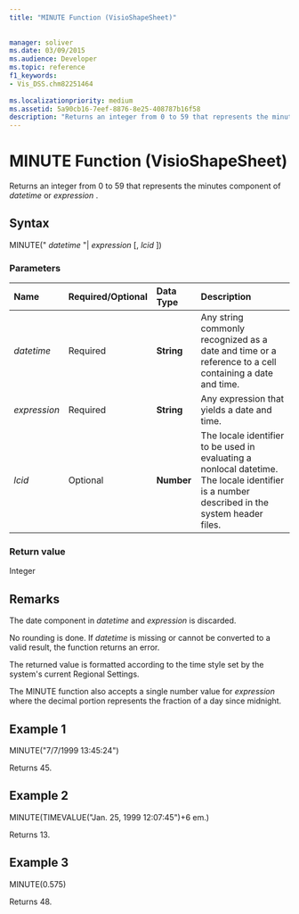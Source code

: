 ```yaml
---
title: "MINUTE Function (VisioShapeSheet)"
 
 
manager: soliver
ms.date: 03/09/2015
ms.audience: Developer
ms.topic: reference
f1_keywords:
- Vis_DSS.chm82251464
 
ms.localizationpriority: medium
ms.assetid: 5a90cb16-7eef-8876-8e25-408787b16f58
description: "Returns an integer from 0 to 59 that represents the minutes component of datetime or expression ."
---
```


# MINUTE Function (VisioShapeSheet)

Returns an integer from 0 to 59 that represents the minutes component of  *datetime*  or  *expression*  . 
  
## Syntax

MINUTE(" *datetime*  "|  *expression*  [,  *lcid*  ]) 
  
### Parameters

|**Name**|**Required/Optional**|**Data Type**|**Description**|
|:-----|:-----|:-----|:-----|
| _datetime_ <br/> |Required  <br/> |**String** <br/> |Any string commonly recognized as a date and time or a reference to a cell containing a date and time. |
| _expression_ <br/> |Required  <br/> |**String** <br/> | Any expression that yields a date and time. |
| _lcid_ <br/> |Optional  <br/> |**Number** <br/> |The locale identifier to be used in evaluating a nonlocal datetime. The locale identifier is a number described in the system header files. |
   
### Return value

Integer
  
## Remarks

The date component in  _datetime_ and  _expression_ is discarded. 
  
No rounding is done. If  _datetime_ is missing or cannot be converted to a valid result, the function returns an error. 
  
The returned value is formatted according to the time style set by the system's current Regional Settings.
  
The MINUTE function also accepts a single number value for  _expression_ where the decimal portion represents the fraction of a day since midnight. 
  
## Example 1

MINUTE("7/7/1999 13:45:24")
  
Returns 45.
  
## Example 2

MINUTE(TIMEVALUE("Jan. 25, 1999 12:07:45")+6 em.)
  
Returns 13.
  
## Example 3

MINUTE(0.575)
  
Returns 48.
  

